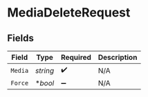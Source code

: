 # MediaDeleteRequest


## Fields

| Field              | Type               | Required           | Description        |
| ------------------ | ------------------ | ------------------ | ------------------ |
| `Media`            | *string*           | :heavy_check_mark: | N/A                |
| `Force`            | **bool*            | :heavy_minus_sign: | N/A                |